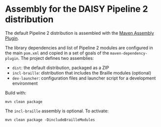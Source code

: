 Assembly for the DAISY Pipeline 2 distribution
==============================================

The default Pipeline 2 distribution is assembled with the [Maven Assembly Plugin](http://maven.apache.org/plugins/maven-assembly-plugin/). 

The library dependencies and list of Pipeline 2 modules are configured in the main `pom.xml` and copied in a set of goals of the `maven-dependency-plugin`. The project defines two assemblies:

 - `dist`: the default distribution, packaged as a ZIP
 - `incl-braille`: distribution that includes the Braille modules (optional)
 - `dev-launcher`: configuration files and launcher script for a development environment

Build with:

	mvn clean package
    
The `incl-braille` assembly is optional. To activate:

	mvn clean package -DincludeBrailleModules
